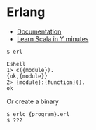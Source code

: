 # Erlang

- [Documentation](http://erlang.org/doc/)
- [Learn Scala in Y minutes](https://learnxinyminutes.com/docs/erlang/)

```
$ erl

Eshell
1> c({module}).
{ok,{module}}
2> {module}:{function}().
ok
```

Or create a binary
```
$ erlc {program}.erl
$ ???
```
